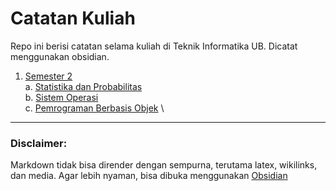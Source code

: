 # Catatan Kuliah
Repo ini berisi catatan selama kuliah di Teknik Informatika UB. Dicatat menggunakan obsidian.

1. [Semester 2](https://github.com/SulthanAbiyyu/Catatan-Kuliah/tree/master/Semester%202) \
  a. [Statistika dan Probabilitas](https://github.com/SulthanAbiyyu/Catatan-Kuliah/tree/master/Semester%202/StatProb) \
  b. [Sistem Operasi](https://github.com/SulthanAbiyyu/Catatan-Kuliah/tree/master/Semester%202/SisOp) \
  c. [Pemrograman Berbasis Objek](https://github.com/SulthanAbiyyu/Catatan-Kuliah/tree/master/Semester%202/PBO) \
  
---

### Disclaimer:
Markdown tidak bisa dirender dengan sempurna, terutama latex, wikilinks, dan media. Agar lebih nyaman, bisa dibuka menggunakan [Obsidian](https://obsidian.md)
